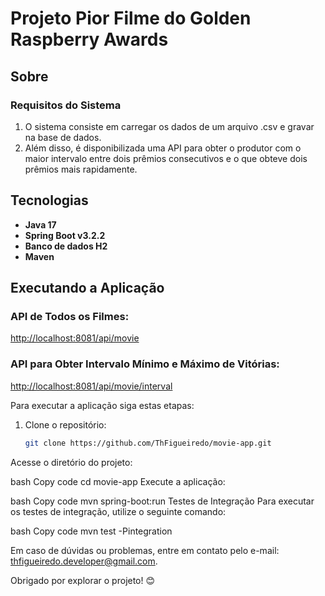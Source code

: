 # Projeto Pior Filme do Golden Raspberry Awards

## Sobre

### Requisitos do Sistema
1. O sistema consiste em carregar os dados de um arquivo .csv e gravar na base de dados.
2. Além disso, é disponibilizada uma API para obter o produtor com o maior intervalo entre dois prêmios consecutivos e o que obteve dois prêmios mais rapidamente.

## Tecnologias

- **Java 17**
- **Spring Boot v3.2.2**
- **Banco de dados H2**
- **Maven**

## Executando a Aplicação

### API de Todos os Filmes:
[http://localhost:8081/api/movie](http://localhost:8081/api/movie)

### API para Obter Intervalo Mínimo e Máximo de Vitórias:
[http://localhost:8081/api/movie/interval](http://localhost:8081/api/movie/interval)

Para executar a aplicação siga estas etapas:

1. Clone o repositório:
   ```bash
   git clone https://github.com/ThFigueiredo/movie-app.git
Acesse o diretório do projeto:

bash
Copy code
cd movie-app
Execute a aplicação:

bash
Copy code
mvn spring-boot:run
Testes de Integração
Para executar os testes de integração, utilize o seguinte comando:

bash
Copy code
mvn test -Pintegration

Em caso de dúvidas ou problemas, entre em contato pelo e-mail: thfigueiredo.developer@gmail.com.

Obrigado por explorar o projeto! 😊

